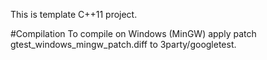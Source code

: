 This is template C++11 project.

#Compilation
To compile on Windows (MinGW) apply patch gtest_windows_mingw_patch.diff to 3party/googletest.
